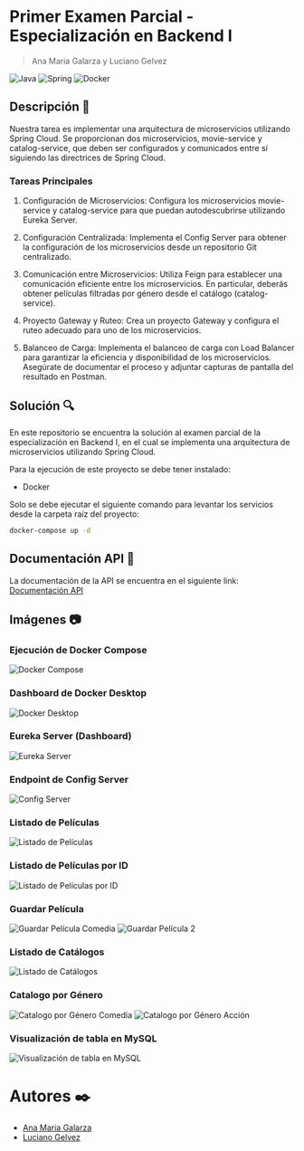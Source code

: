 # Primer Examen Parcial - Especialización en Backend I
> Ana Maria Galarza y Luciano Gelvez

![Java](https://img.shields.io/badge/java-%23ED8B00.svg?style=for-the-badge&logo=java&logoColor=white)
![Spring](https://img.shields.io/badge/spring-%236DB33F.svg?style=for-the-badge&logo=spring&logoColor=white)
![Docker](https://img.shields.io/badge/docker-%230db7ed.svg?style=for-the-badge&logo=docker&logoColor=white)


## Descripción 📄

Nuestra tarea es implementar una arquitectura de microservicios utilizando Spring Cloud. Se proporcionan dos microservicios, movie-service y catalog-service, que deben ser configurados y comunicados entre sí siguiendo las directrices de Spring Cloud.

### Tareas Principales
1. Configuración de Microservicios:
Configura los microservicios movie-service y catalog-service para que puedan autodescubrirse utilizando Eureka Server.

2. Configuración Centralizada: Implementa el Config Server para obtener la configuración de los microservicios desde un repositorio Git centralizado.

3. Comunicación entre Microservicios: Utiliza Feign para establecer una comunicación eficiente entre los microservicios. En particular, deberás obtener películas filtradas por género desde el catálogo (catalog-service).

4. Proyecto Gateway y Ruteo: Crea un proyecto Gateway y configura el ruteo adecuado para uno de los microservicios.

5. Balanceo de Carga: Implementa el balanceo de carga con Load Balancer para garantizar la eficiencia y disponibilidad de los microservicios. Asegúrate de documentar el proceso y adjuntar capturas de pantalla del resultado en Postman.

## Solución 🔍

En este repositorio se encuentra la solución al examen parcial de la especialización en Backend I, en el cual se implementa una arquitectura de microservicios utilizando Spring Cloud.

Para la ejecución de este proyecto se debe tener instalado:

- Docker

Solo se debe ejecutar el siguiente comando para levantar los servicios desde la carpeta raíz del proyecto:

```sh
docker-compose up -d
```

## Documentación API 💼

La documentación de la API se encuentra en el siguiente link: [Documentación API](https://documenter.getpostman.com/view/24635478/2s9Y5SWm8L)
 
## Imágenes 📷

### Ejecución de Docker Compose

![Docker Compose](https://i.ibb.co/vxFyQLp/image.png)

### Dashboard de Docker Desktop

![Docker Desktop](https://i.ibb.co/dmNCnRR/image.png)

### Eureka Server (Dashboard)

![Eureka Server](https://i.ibb.co/RzdpPhq/image.png)

### Endpoint de Config Server

![Config Server](https://i.ibb.co/pbD4LBf/image.png)

### Listado de Películas

![Listado de Películas](https://i.ibb.co/qB8NNBK/image.png)

### Listado de Películas por ID

![Listado de Películas por ID](https://i.ibb.co/wyLq4q2/image.png)

### Guardar Película

![Guardar Película Comedia](https://i.ibb.co/YT8Dnxg/image.png) 
![Guardar Película 2](https://i.ibb.co/C5d9ZQ4/image.png) 

### Listado de Catálogos

![Listado de Catálogos](https://i.ibb.co/DQzXwcW/image.png)

### Catalogo por Género

![Catalogo por Género Comedia](https://i.ibb.co/bHJTCY6/image.png)
![Catalogo por Género Acción](https://i.ibb.co/27yGjDx/image.png)

### Visualización de tabla en MySQL

![Visualización de tabla en MySQL](https://i.ibb.co/c2sFf9b/image.png)

# Autores ✒️

- [Ana Maria Galarza](https://github.com/AnaMariaGalarza)
- [Luciano Gelvez](https://github.com/LucianoGelvez)
  
